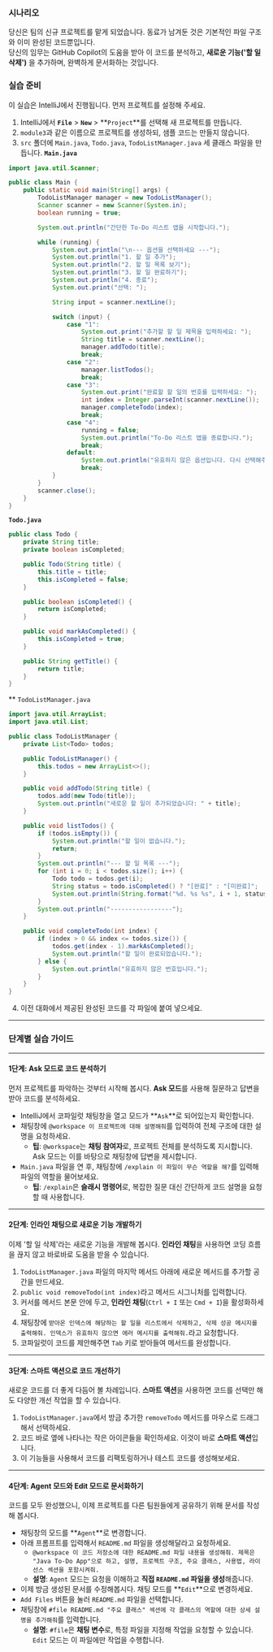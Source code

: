 ### 시나리오

당신은 팀의 신규 프로젝트를 맡게 되었습니다. 동료가 남겨둔 것은 기본적인 파일 구조와 이미 완성된 코드뿐입니다.   
당신의 임무는 GitHub Copilot의 도움을 받아 이 코드를 분석하고,  **새로운 기능('할 일 삭제')** 을 추가하며, 완벽하게 문서화하는 것입니다.  

### 실습 준비

이 실습은 IntelliJ에서 진행됩니다. 먼저 프로젝트를 설정해 주세요.

1.  IntelliJ에서 **`File`** > **`New`** > **`Project`**를 선택해 새 프로젝트를 만듭니다.
2.  `module3`과 같은 이름으로 프로젝트를 생성하되, 샘플 코드는 만들지 않습니다.
3.  `src` 폴더에 `Main.java`, `Todo.java`, `TodoListManager.java` 세 클래스 파일을 만듭니다.
**`Main.java`**
```java
import java.util.Scanner;

public class Main {
    public static void main(String[] args) {
        TodoListManager manager = new TodoListManager();
        Scanner scanner = new Scanner(System.in);
        boolean running = true;

        System.out.println("간단한 To-Do 리스트 앱을 시작합니다.");

        while (running) {
            System.out.println("\n--- 옵션을 선택하세요 ---");
            System.out.println("1. 할 일 추가");
            System.out.println("2. 할 일 목록 보기");
            System.out.println("3. 할 일 완료하기");
            System.out.println("4. 종료");
            System.out.print("선택: ");

            String input = scanner.nextLine();

            switch (input) {
                case "1":
                    System.out.print("추가할 할 일 제목을 입력하세요: ");
                    String title = scanner.nextLine();
                    manager.addTodo(title);
                    break;
                case "2":
                    manager.listTodos();
                    break;
                case "3":
                    System.out.print("완료할 할 일의 번호를 입력하세요: ");
                    int index = Integer.parseInt(scanner.nextLine());
                    manager.completeTodo(index);
                    break;
                case "4":
                    running = false;
                    System.out.println("To-Do 리스트 앱을 종료합니다.");
                    break;
                default:
                    System.out.println("유효하지 않은 옵션입니다. 다시 선택해주세요.");
                    break;
            }
        }
        scanner.close();
    }
}
```
**`Todo.java`**  
```java
public class Todo {
    private String title;
    private boolean isCompleted;

    public Todo(String title) {
        this.title = title;
        this.isCompleted = false;
    }

    public boolean isCompleted() {
        return isCompleted;
    }

    public void markAsCompleted() {
        this.isCompleted = true;
    }

    public String getTitle() {
        return title;
    }
}
```
** `TodoListManager.java`
```java
import java.util.ArrayList;
import java.util.List;

public class TodoListManager {
    private List<Todo> todos;

    public TodoListManager() {
        this.todos = new ArrayList<>();
    }

    public void addTodo(String title) {
        todos.add(new Todo(title));
        System.out.println("새로운 할 일이 추가되었습니다: " + title);
    }

    public void listTodos() {
        if (todos.isEmpty()) {
            System.out.println("할 일이 없습니다.");
            return;
        }
        System.out.println("--- 할 일 목록 ---");
        for (int i = 0; i < todos.size(); i++) {
            Todo todo = todos.get(i);
            String status = todo.isCompleted() ? "[완료]" : "[미완료]";
            System.out.println(String.format("%d. %s %s", i + 1, status, todo.getTitle()));
        }
        System.out.println("-----------------");
    }

    public void completeTodo(int index) {
        if (index > 0 && index <= todos.size()) {
            todos.get(index - 1).markAsCompleted();
            System.out.println("할 일이 완료되었습니다.");
        } else {
            System.out.println("유효하지 않은 번호입니다.");
        }
    }
}
```


  
4.  이전 대화에서 제공된 완성된 코드를 각 파일에 붙여 넣으세요.

---

### 단계별 실습 가이드

---

#### 1단계: Ask 모드로 코드 분석하기

먼저 프로젝트를 파악하는 것부터 시작해 봅시다. **Ask 모드**를 사용해 질문하고 답변을 받아 코드를 분석하세요.

* IntelliJ에서 코파일럿 채팅창을 열고 모드가 **`Ask`**로 되어있는지 확인합니다.
* 채팅창에 `@workspace 이 프로젝트에 대해 설명해줘`를 입력하여 전체 구조에 대한 설명을 요청하세요.
    * **팁**: `@workspace`는 **채팅 참여자**로, 프로젝트 전체를 분석하도록 지시합니다. Ask 모드는 이를 바탕으로 채팅창에 답변을 제시합니다.
* `Main.java` 파일을 연 후, 채팅창에 `/explain 이 파일이 무슨 역할을 해?`를 입력해 파일의 역할을 물어보세요.
    * **팁**: `/explain`은 **슬래시 명령어**로, 복잡한 질문 대신 간단하게 코드 설명을 요청할 때 사용합니다.

---

#### 2단계: 인라인 채팅으로 새로운 기능 개발하기

이제 '할 일 삭제'라는 새로운 기능을 개발해 봅시다. **인라인 채팅**을 사용하면 코딩 흐름을 끊지 않고 바로바로 도움을 받을 수 있습니다.

1.  `TodoListManager.java` 파일의 마지막 메서드 아래에 새로운 메서드를 추가할 공간을 만드세요.
2.  `public void removeTodo(int index)`라고 메서드 시그니처를 입력합니다.
3.  커서를 메서드 본문 안에 두고, **인라인 채팅**(`Ctrl + I` 또는 `Cmd + I`)을 활성화하세요.
4.  채팅창에 `받아온 인덱스에 해당하는 할 일을 리스트에서 삭제하고, 삭제 성공 메시지를 출력해줘. 인덱스가 유효하지 않으면 에러 메시지를 출력해줘.`라고 요청합니다.
5.  코파일럿이 코드를 제안해주면 `Tab` 키로 받아들여 메서드를 완성합니다.

---

#### 3단계: 스마트 액션으로 코드 개선하기

새로운 코드를 더 좋게 다듬어 볼 차례입니다. **스마트 액션**을 사용하면 코드를 선택만 해도 다양한 개선 작업을 할 수 있습니다.

1.  `TodoListManager.java`에서 방금 추가한 `removeTodo` 메서드를 마우스로 드래그해서 선택하세요.
2.  코드 바로 옆에 나타나는 작은 아이콘들을 확인하세요. 이것이 바로 **스마트 액션**입니다.
3.  이 기능들을 사용해서 코드를 리팩토링하거나 테스트 코드를 생성해보세요.

---

#### 4단계: Agent 모드와 Edit 모드로 문서화하기

코드를 모두 완성했으니, 이제 프로젝트를 다른 팀원들에게 공유하기 위해 문서를 작성해 봅시다.

* 채팅창의 모드를 **`Agent`**로 변경합니다.
* 아래 프롬프트를 입력해서 `README.md` 파일을 생성해달라고 요청하세요.
    * `@workspace 이 코드 저장소에 대한 README.md 파일 내용을 생성해줘. 제목은 "Java To-Do App"으로 하고, 설명, 프로젝트 구조, 주요 클래스, 사용법, 라이선스 섹션을 포함시켜줘.`
    * **설명**: `Agent` 모드는 요청을 이해하고 **직접 `README.md` 파일을 생성**해줍니다.
* 이제 방금 생성된 문서를 수정해봅시다. 채팅 모드를 **`Edit`**으로 변경하세요.
* `Add Files` 버튼을 눌러 `README.md` 파일을 선택합니다.
* 채팅창에 `#file README.md "주요 클래스" 섹션에 각 클래스의 역할에 대한 상세 설명을 추가해줘`를 입력합니다.
    * **설명**: `#file`은 **채팅 변수**로, 특정 파일을 지정해 작업을 요청할 수 있습니다. `Edit` 모드는 이 파일에만 작업을 수행합니다.
